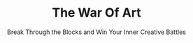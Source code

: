---
layout: page-books
title: The War Of Art
subtitle: Break Through the Blocks and Win Your Inner Creative Battles
essential: 
categories: ['work']
authors: ['Steven Pressfield']
authors_twitter: 
excerpt: .
resource_url: 
amazon_url: https://www.amazon.com/dp/1501260626
wikipedia_url: 
free_url: 
---